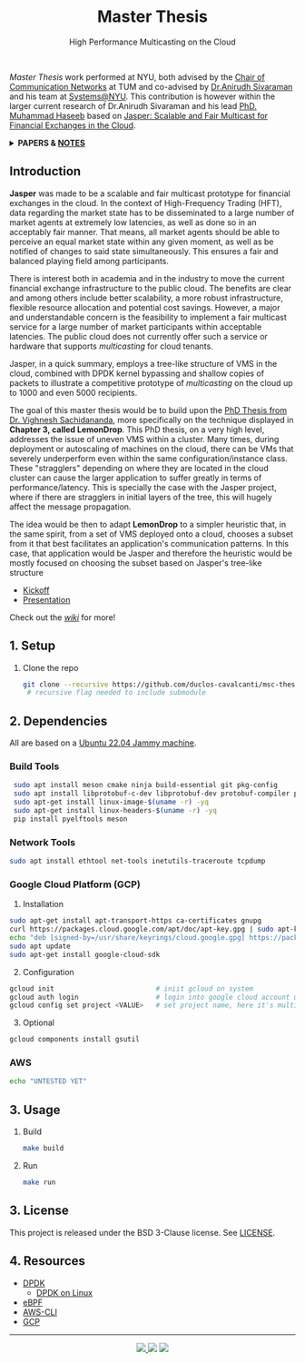 <h1 align="center">Master Thesis</h1>
<p align="center">
   High Performance Multicasting on the Cloud
</p>
<br>

<!-- __Abstract:__ _Not defined yet._ -->

_Master Thesis_ work performed at NYU, both advised by the [Chair of Communication Networks](https://www.ce.cit.tum.de/en/lkn/home/) at TUM and co-advised by
[Dr.Anirudh Sivaraman](https://anirudhsk.github.io/) and his team at [Systems@NYU](https://news.cs.nyu.edu/). This contribution 
is however within the larger current research of Dr.Anirudh Sivaraman and his lead [PhD. Muhammad Haseeb](https://haseeblums.github.io/) based on 
[Jasper: Scalable and Fair Multicast for Financial Exchanges in the Cloud](https://arxiv.org/abs/2402.09527.).

<details closed>
 <summary>
     <b>PAPERS & <a href="https://github.com/duclos-cavalcanti/master-arbeit/wiki/Documentation">NOTES</a></b> 
 </summary>
 <p>

 <table>
 <tr> <th>Title</th> <th>Date</th> </tr>

 <tr>
     <td>
     <a href="www.google.com">
     Foobar
     </a>
     <td> <em>2023</em> </td> 
 </tr>

 </table> 

 </p>
</details>

## Introduction

__Jasper__ was made to be a scalable and fair multicast prototype for financial exchanges in the cloud. In the context of High-Frequency Trading (HFT), data regarding the market state has to be disseminated to a large number of market agents at extremely low latencies, as well as done so in an acceptably fair manner. That means, all market agents should be able to perceive an equal market state within any given moment, as well as be notified of changes to said state simultaneously. This ensures a fair and balanced playing field among participants.

There is interest both in academia and in the industry to move the current financial exchange infrastructure to the public cloud. The benefits are clear and among others include better scalability, a more robust infrastructure, flexible resource allocation and potential cost savings. However, a major and understandable concern is the feasibility to implement a fair multicast service for a large number of market participants within acceptable latencies. The public cloud does not currently offer such a service or hardware that supports _multicasting_ for cloud tenants.

Jasper, in a quick summary, employs a tree-like structure of VMS in the cloud, combined with DPDK kernel bypassing and shallow copies of packets to illustrate a competitive prototype of _multicasting_ on the cloud up to 1000 and even 5000 recipients.

The goal of this master thesis would be to build upon the [PhD Thesis from Dr. Vighnesh Sachidananda](https://searchworks.stanford.edu/view/14423035), more specifically on the technique displayed in __Chapter 3, called LemonDrop__. This PhD thesis, on a very high level, addresses the issue of uneven VMS within a cluster. Many times, during deployment or autoscaling of machines on the cloud, there can be VMs that severely underperform even within the same configuration/instance class. These "stragglers" depending on where they are located in the cloud cluster can cause the larger application to suffer greatly in terms of performance/latency. This is specially the case with the Jasper project, where if there are stragglers in initial layers of the tree, this will hugely affect the message propagation.

The idea would be then to adapt __LemonDrop__ to a simpler heuristic that, in the same spirit, from a set of VMS deployed onto a cloud, chooses a subset from it that best facilitates an application's communication patterns. In this case, that application would be Jasper and therefore the heuristic would be mostly focused on choosing the subset based on Jasper's tree-like structure


- [Kickoff](https://docs.google.com/presentation/d/1jYG-S1xyy03R2H4vy9wFlQLlAAt9CFZ3rXdfz10VZpw/edit?usp=sharing)
- [Presentation](https://docs.google.com/presentation/d/1jYG-S1xyy03R2H4vy9wFlQLlAAt9CFZ3rXdfz10VZpw/edit?usp=sharing)

Check out the [_wiki_](https://github.com/duclos-cavalcanti/master-arbeit/wiki) for more!

## 1. Setup

1. Clone the repo
   ```bash
   git clone --recursive https://github.com/duclos-cavalcanti/msc-thesis.git
    # recursive flag needed to include submodule
   ```

## 2. Dependencies
All are based on a [Ubuntu 22.04 Jammy machine](https://releases.ubuntu.com/jammy/).

### Build Tools
   ```bash
    sudo apt install meson cmake ninja build-essential git pkg-config
    sudo apt install libprotobuf-c-dev libprotobuf-dev protobuf-compiler protobuf-codegen
    sudo apt-get install linux-image-$(uname -r) -yq
    sudo apt-get install linux-headers-$(uname -r) -yq
    pip install pyelftools meson
   ```

### Network Tools
   ```bash
   sudo apt install ethtool net-tools inetutils-traceroute tcpdump
   ```

### Google Cloud Platform (GCP)
1. Installation
```bash
sudo apt-get install apt-transport-https ca-certificates gnupg
curl https://packages.cloud.google.com/apt/doc/apt-key.gpg | sudo apt-key --keyring /usr/share/keyrings/cloud.google.gpg add -
echo "deb [signed-by=/usr/share/keyrings/cloud.google.gpg] https://packages.cloud.google.com/apt cloud-sdk main" | sudo tee /etc/apt/sources.list.d/google-cloud-sdk.list
sudo apt update
sudo apt-get install google-cloud-sdk
```

2. Configuration 
```bash 
gcloud init                         # iniit gcloud on system
gcloud auth login                   # login into google cloud account used for cloud development
gcloud config set project <VALUE>   # set project name, here it's multicast1
```

3. Optional
```bash 
gcloud components install gsutil
```

### AWS
```bash
echo "UNTESTED YET"
```

## 3. Usage

1. Build
    ```bash 
    make build
    ```

2. Run
    ```bash 
    make run
    ```

## 3. License
This project is released under the BSD 3-Clause license. See [LICENSE](LICENSE).

## 4. Resources 
- [DPDK](https://www.dpdk.org/)
    + [DPDK on Linux](http://doc.dpdk.org/guides/linux_gsg/intro.html)
- [eBPF](https://ebpf.io/)
- [AWS-CLI](https://docs.aws.amazon.com/cli/?nc2=h_ql_doc_cli)
- [GCP](https://cloud.google.com/)

---
<p align="center">
<a href="https://github.com/duclos-cavalcanti/master-arbeit/LICENSE">
  <img src="https://img.shields.io/badge/license-BSD3-yellow.svg" />
</a>
<a>
  <img src="https://img.shields.io/github/languages/code-size/duclos-cavalcanti/master-arbeit.svg" />
</a>
<a>
  <img src="https://img.shields.io/github/commit-activity/m/duclos-cavalcanti/master-arbeit.svg" />
</a>
</p>

